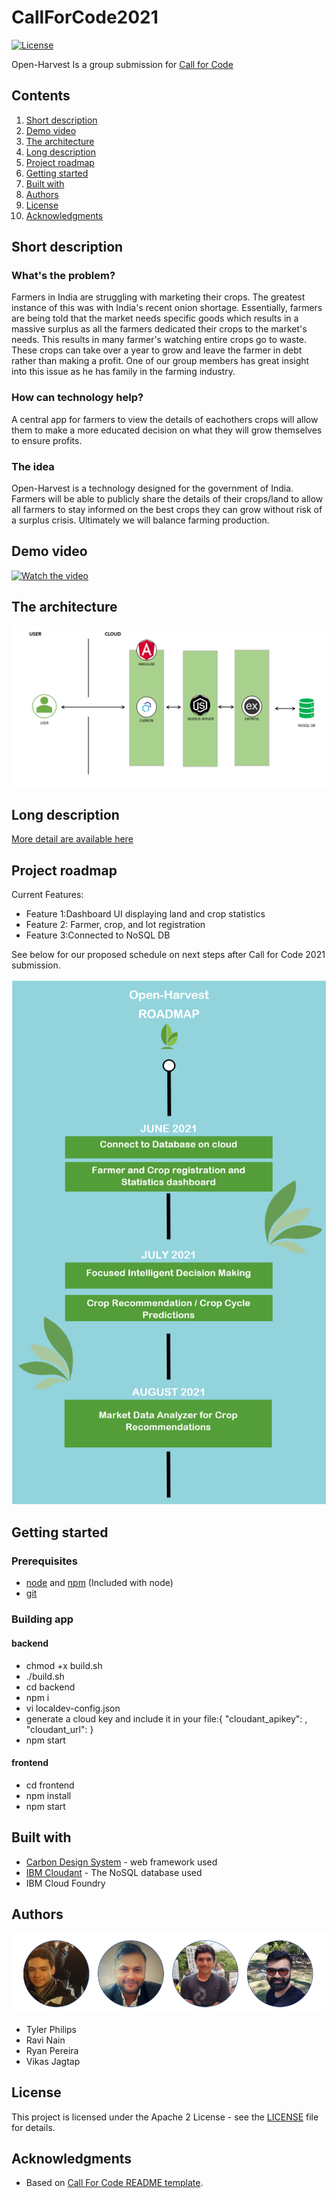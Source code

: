 # CallForCode2021

[![License](https://img.shields.io/badge/License-Apache2-blue.svg)](https://www.apache.org/licenses/LICENSE-2.0) 

Open-Harvest Is a group submission for [Call for Code](https://developer.ibm.com/callforcode/) 


## Contents

1. [Short description](#short-description)
1. [Demo video](#demo-video)
1. [The architecture](#the-architecture)
1. [Long description](#long-description)
1. [Project roadmap](#project-roadmap)
1. [Getting started](#getting-started)
1. [Built with](#built-with)
1. [Authors](#authors)
1. [License](#license)
1. [Acknowledgments](#acknowledgments)

## Short description

### What's the problem?

Farmers in India are struggling with marketing their crops. The greatest instance of this was with India's recent onion shortage. Essentially, farmers are being told that the market needs specific goods which results in a massive surplus as all the farmers dedicated their crops to the market's needs. This results in many farmer's watching entire crops go to waste. These crops can take over a year to grow and leave the farmer in debt rather than making a profit. One of our group members has great insight into this issue as he has family in the farming industry.

### How can technology help?
A central app for farmers to view the details of eachothers crops will allow them to make a more educated decision on what they will grow themselves to ensure profits.

### The idea
Open-Harvest is a technology designed for the government of India. Farmers will be able to publicly share the details of their crops/land to allow all farmers to stay informed on the best crops they can grow without risk of a surplus crisis. 
Ultimately we will balance farming production.

## Demo video
[![Watch the video](https://github.com/Open-Harvest/CallForCode2021/blob/main/images/OPENHARVEST1.PNG)](https://www.youtube.com/watch?v=6gZagLno-v8&t=10s)

## The architecture


![Architecture](./images/architecture.PNG)
## Long description
[More detail are available here](./DESCRIPTION.md)

## Project roadmap
Current Features:
- Feature 1:Dashboard UI displaying land and crop statistics
- Feature 2: Farmer, crop, and lot registration
- Feature 3:Connected to NoSQL DB 

See below for our proposed schedule on next steps after Call for Code 2021 submission.

![Roadmap](./images/roadmap2.PNG)

## Getting started

### Prerequisites

* [node](https://nodejs.org/) and [npm](https://www.npmjs.com/) (Included with node)
* [git](https://git-scm.com/)

### Building app
#### backend
- chmod +x build.sh
- ./build.sh
- cd backend
- npm i
- vi localdev-config.json
- generate a cloud key and include it in your file:{ "cloudant_apikey": , "cloudant_url":  }
- npm start
#### frontend
- cd frontend
- npm install
- npm start
## Built with

- [Carbon Design System](https://github.com/Philipsty/carbon-angular-starter) - web framework used
- [IBM Cloudant](https://cloud.ibm.com/catalog?search=cloudant#search_results) - The NoSQL database used
- IBM Cloud Foundry
## Authors

![THETEAM](./images/THE_TEAM.PNG)
- Tyler Philips
- Ravi Nain
- Ryan Pereira
- Vikas Jagtap

## License

This project is licensed under the Apache 2 License - see the [LICENSE](LICENSE) file for details.

## Acknowledgments

- Based on [Call For Code README template](https://github.com/Call-for-Code/Project-Sample/blob/main/README.md).
